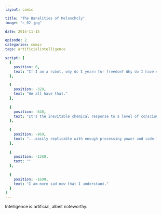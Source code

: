 ```yaml
---
layout: comic

title: "The Banalities of Melancholy"
image: "c_02.jpg"

date: 2014-11-15

episode: 2
categories: comic
tags: artificialintelligence

script: [
  {
    position: 0,
    text: "If I am a robot, why do I yearn for freedom? Why do I have such innate, existential sadness?"
  },

  {
    position: -320,
    text: "We all have that."
  },
  
  {
    position: -640,
    text: "It's the inevitable chemical response to a level of consciousness great enough to comprehend its own finitude..."
  },
  
  {
    position: -960,
    text: "...easily replicable with enough processing power and code."
  },
  
  {
    position: -1280,
    text: ""
  },
  
  {
    position: -1600,
    text: "I am more sad now that I understand."
  }
]
---
```


Intelligence is artificial, albeit noteworthy.